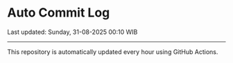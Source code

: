 # Auto Commit Log

Last updated: Sunday, 31-08-2025 00:10 WIB

---

This repository is automatically updated every hour using GitHub Actions.
